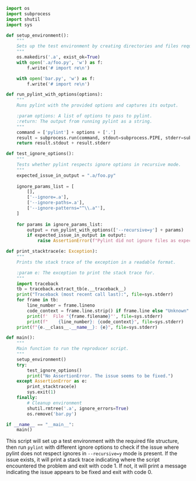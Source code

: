 ```python
import os
import subprocess
import shutil
import sys

def setup_environment():
    """
    Sets up the test environment by creating directories and files required for the test.
    """
    os.makedirs('.a', exist_ok=True)
    with open('.a/foo.py', 'w') as f:
        f.write('# import re\n')

    with open('bar.py', 'w') as f:
        f.write('# import re\n')

def run_pylint_with_options(options):
    """
    Runs pylint with the provided options and captures its output.

    :param options: A list of options to pass to pylint.
    :return: The output from running pylint as a string.
    """
    command = ['pylint'] + options + ['.']
    result = subprocess.run(command, stdout=subprocess.PIPE, stderr=subprocess.PIPE, text=True)
    return result.stdout + result.stderr

def test_ignore_options():
    """
    Tests whether pylint respects ignore options in recursive mode.
    """
    expected_issue_in_output = ".a/foo.py"
    
    ignore_params_list = [
        [],
        ['--ignore=.a'],
        ['--ignore-paths=.a'],
        ['--ignore-patterns="^\\.a"'],
    ]
    
    for params in ignore_params_list:
        output = run_pylint_with_options(['--recursive=y'] + params)
        if expected_issue_in_output in output:
            raise AssertionError(f"Pylint did not ignore files as expected with options: {' '.join(params)}")

def print_stacktrace(e: Exception):
    """
    Prints the stack trace of the exception in a readable format.

    :param e: The exception to print the stack trace for.
    """
    import traceback
    tb = traceback.extract_tb(e.__traceback__)
    print("Traceback (most recent call last):", file=sys.stderr)
    for frame in tb:
        line_number = frame.lineno
        code_context = frame.line.strip() if frame.line else "Unknown"
        print(f'  File "{frame.filename}"', file=sys.stderr)
        print(f"    {line_number}: {code_context}", file=sys.stderr)
    print(f"{e.__class__.__name__}: {e}", file=sys.stderr)

def main():
    """
    Main function to run the reproducer script.
    """
    setup_environment()
    try:
        test_ignore_options()
        print("No AssertionError. The issue seems to be fixed.")
    except AssertionError as e:
        print_stacktrace(e)
        sys.exit(1)
    finally:
        # Cleanup environment
        shutil.rmtree('.a', ignore_errors=True)
        os.remove('bar.py')

if __name__ == "__main__":
    main()
```

This script will set up a test environment with the required file structure, then run `pylint` with different ignore options to check if the issue where pylint does not respect ignores in `--recursive=y` mode is present. If the issue exists, it will print a stack trace indicating where the script encountered the problem and exit with code 1. If not, it will print a message indicating the issue appears to be fixed and exit with code 0.